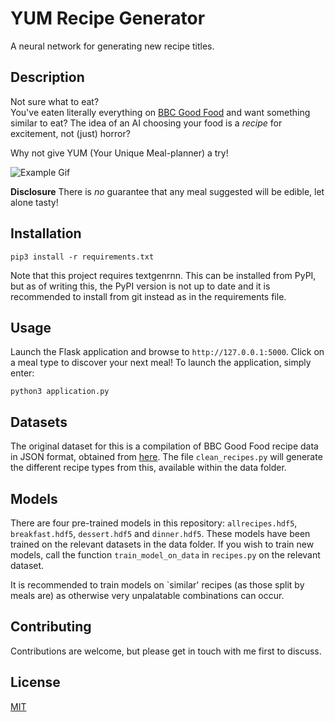 # YUM Recipe Generator
A neural network for generating new recipe titles.

## Description

Not sure what to eat?  
You've eaten literally everything on [BBC Good Food](https://www.bbcgoodfood.com/)
and want something similar to eat?
The idea of an AI choosing your food is a _recipe_ for excitement, not (just) horror?

Why not give YUM (Your Unique Meal-planner) a try!

![Example Gif](Animation.gif)

**Disclosure** There is _no_ guarantee that any meal suggested will be
edible, let alone tasty!

## Installation

```
pip3 install -r requirements.txt
```

Note that this project requires textgenrnn. This can be installed from PyPI, 
but as of writing this, the PyPI version is not up to date and it is recommended
to install from git instead as in the requirements file.

## Usage

Launch the Flask application and browse to `http://127.0.0.1:5000`.
Click on a meal type to discover your next meal!
To launch the application, simply enter:
```
python3 application.py
```

## Datasets

The original dataset for this is a compilation of BBC Good Food recipe data in JSON format, 
obtained from [here](https://github.com/mneedham/bbcgoodfood).
The file `clean_recipes.py` will generate the different recipe types from this, available within the
data folder.

## Models

There are four pre-trained models in this repository: `allrecipes.hdf5`,
`breakfast.hdf5`, `dessert.hdf5` and `dinner.hdf5`.
These models have been trained on the relevant datasets in the data folder.
If you wish to train new models, call the function `train_model_on_data` in `recipes.py`
on the relevant dataset.

It is recommended to train models on `similar' recipes (as those split by meals are)
as otherwise very unpalatable combinations can occur.

## Contributing
Contributions are welcome, but please get in touch with me first
to discuss.

## License
[MIT](https://choosealicense.com/licenses/mit/)